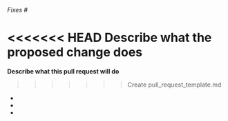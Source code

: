 *Fixes #*

<<<<<<< HEAD
**Describe what the proposed change does**
=======
**Describe what this pull request will do**
>>>>>>> Create pull_request_template.md
-
-
-
